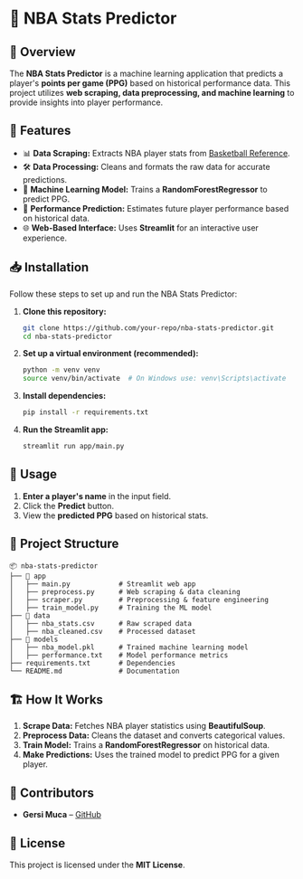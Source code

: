 # 🏀 NBA Stats Predictor

## 📌 Overview
The **NBA Stats Predictor** is a machine learning application that predicts a player's **points per game (PPG)** based on historical performance data. This project utilizes **web scraping, data preprocessing, and machine learning** to provide insights into player performance.

## 🚀 Features
- 📊 **Data Scraping:** Extracts NBA player stats from [Basketball Reference](https://www.basketball-reference.com/).
- 🛠️ **Data Processing:** Cleans and formats the raw data for accurate predictions.
- 🤖 **Machine Learning Model:** Trains a **RandomForestRegressor** to predict PPG.
- 🔮 **Performance Prediction:** Estimates future player performance based on historical data.
- 🌐 **Web-Based Interface:** Uses **Streamlit** for an interactive user experience.

## 📥 Installation
Follow these steps to set up and run the NBA Stats Predictor:

1. **Clone this repository:**
   ```sh
   git clone https://github.com/your-repo/nba-stats-predictor.git
   cd nba-stats-predictor
   ```
2. **Set up a virtual environment (recommended):**
   ```sh
   python -m venv venv
   source venv/bin/activate  # On Windows use: venv\Scripts\activate
   ```
3. **Install dependencies:**
   ```sh
   pip install -r requirements.txt
   ```
4. **Run the Streamlit app:**
   ```sh
   streamlit run app/main.py
   ```

## 🎯 Usage
1. **Enter a player's name** in the input field.
2. Click the **Predict** button.
3. View the **predicted PPG** based on historical stats.

## 📂 Project Structure
```
📦 nba-stats-predictor
├── 📂 app
│   ├── main.py            # Streamlit web app
│   ├── preprocess.py      # Web scraping & data cleaning
│   ├── scraper.py         # Preprocessing & feature engineering
│   ├── train_model.py     # Training the ML model
├── 📂 data
│   ├── nba_stats.csv      # Raw scraped data
│   ├── nba_cleaned.csv    # Processed dataset
├── 📂 models
│   ├── nba_model.pkl      # Trained machine learning model
│   ├── performance.txt    # Model performance metrics
├── requirements.txt       # Dependencies
└── README.md              # Documentation
```

## 🏗️ How It Works
1. **Scrape Data:** Fetches NBA player statistics using **BeautifulSoup**.
2. **Preprocess Data:** Cleans the dataset and converts categorical values.
3. **Train Model:** Trains a **RandomForestRegressor** on historical data.
4. **Make Predictions:** Uses the trained model to predict PPG for a given player.

## 👥 Contributors
- **Gersi Muca** – [GitHub](https://github.com/gersimuca)

## 📜 License
This project is licensed under the **MIT License**.

